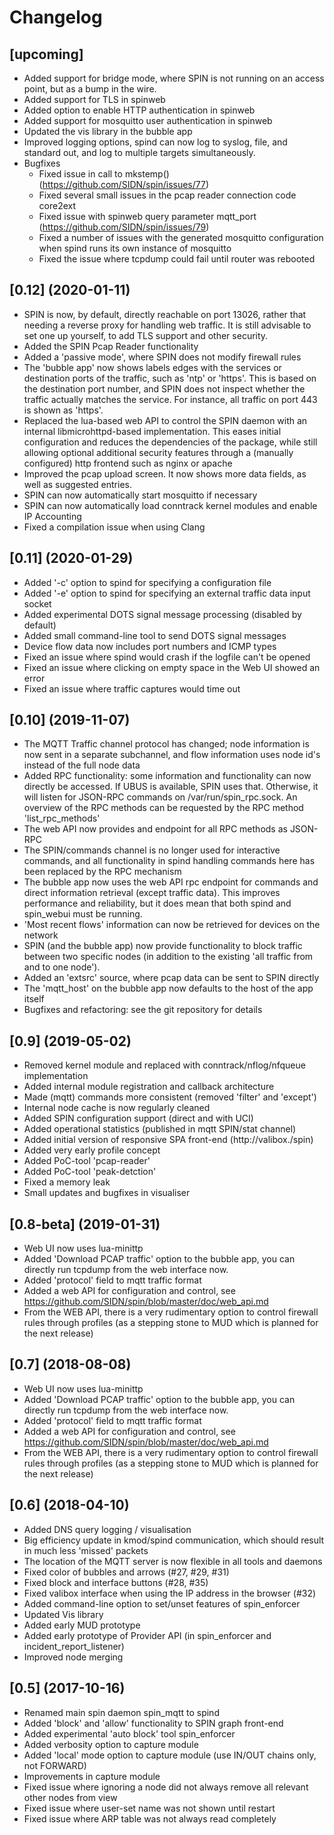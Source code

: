 # Changelog

## [upcoming]
* Added support for bridge mode, where SPIN is not running on an access point,
  but as a bump in the wire.
* Added support for TLS in spinweb
* Added option to enable HTTP authentication in spinweb
* Added support for mosquitto user authentication in spinweb
* Updated the vis library in the bubble app
* Improved logging options, spind can now log to syslog, file, and standard out, and log to multiple targets simultaneously.
* Bugfixes
  - Fixed issue in call to mkstemp() (https://github.com/SIDN/spin/issues/77)
  - Fixed several small issues in the pcap reader connection code core2ext
  - Fixed issue with spinweb query parameter mqtt_port (https://github.com/SIDN/spin/issues/79)
  - Fixed a number of issues with the generated mosquitto configuration when spind runs its own instance of mosquitto
  - Fixed the issue where tcpdump could fail until router was rebooted


## [0.12] (2020-01-11)
* SPIN is now, by default, directly reachable on port 13026, rather that
  needing a reverse proxy for handling web traffic. It is still advisable
  to set one up yourself, to add TLS support and other security.
* Added the SPIN Pcap Reader functionality
* Added a 'passive mode', where SPIN does not modify firewall rules
* The 'bubble app' now shows labels edges with the services or destination
  ports of the traffic, such as 'ntp' or 'https'. This is based on the
  destination port number, and SPIN does not inspect whether the traffic
  actually matches the service. For instance, all traffic on port 443 is
  shown as 'https'.
* Replaced the lua-based web API to control the SPIN daemon with an
  internal libmicrohttpd-based implementation. This eases initial
  configuration and reduces the dependencies of the package, while
  still allowing optional additional security features through a
  (manually configured) http frontend such as nginx or apache
* Improved the pcap upload screen. It now shows more data fields, as well
  as suggested entries.
* SPIN can now automatically start mosquitto if necessary
* SPIN can now automatically load conntrack kernel modules and enable
  IP Accounting
* Fixed a compilation issue when using Clang

## [0.11] (2020-01-29)
* Added '-c' option to spind for specifying a configuration file
* Added '-e' option to spind for specifying an external traffic data input socket
* Added experimental DOTS signal message processing (disabled by default)
* Added small command-line tool to send DOTS signal messages
* Device flow data now includes port numbers and ICMP types
* Fixed an issue where spind would crash if the logfile can't be opened
* Fixed an issue where clicking on empty space in the Web UI showed an error
* Fixed an issue where traffic captures would time out


## [0.10] (2019-11-07)
* The MQTT Traffic channel protocol has changed; node information is now sent in a separate subchannel,
and flow information uses node id's instead of the full node data
* Added RPC functionality: some information and functionality can now directly be accessed. If UBUS is
available, SPIN uses that. Otherwise, it will listen for JSON-RPC commands on /var/run/spin_rpc.sock.
An overview of the RPC methods can be requested by the RPC method 'list_rpc_methods'
* The web API now provides and endpoint for all RPC methods as JSON-RPC
* The SPIN/commands channel is no longer used for interactive commands, and all functionality in spind
handling commands here has been replaced by the RPC mechanism
* The bubble app now uses the web API rpc endpoint for commands and direct information retrieval (except
traffic data). This improves performance and reliability, but it does mean that both spind and
spin_webui must be running.
* 'Most recent flows' information can now be retrieved for devices on the network
* SPIN (and the bubble app) now provide functionality to block traffic between two specific nodes (in
addition to the existing 'all traffic from and to one node').
* Added an 'extsrc' source, where pcap data can be sent to SPIN directly
* The 'mqtt_host' on the bubble app now defaults to the host of the app itself
* Bugfixes and refactoring: see the git repository for details

## [0.9] (2019-05-02)

* Removed kernel module and replaced with conntrack/nflog/nfqueue implementation
* Added internal module registration and callback architecture
* Made (mqtt) commands more consistent (removed 'filter' and 'except')
* Internal node cache is now regularly cleaned
* Added SPIN configuration support (direct and with UCI)
* Added operational statistics (published in mqtt SPIN/stat channel)
* Added initial version of responsive SPA front-end (http://valibox./spin)
* Added very early profile concept
* Added PoC-tool 'pcap-reader'
* Added PoC-tool 'peak-detction'
* Fixed a memory leak
* Small updates and bugfixes in visualiser

## [0.8-beta] (2019-01-31)

* Web UI now uses lua-minittp
* Added 'Download PCAP traffic' option to the bubble app, you can directly run tcpdump from the web interface now.
* Added 'protocol' field to mqtt traffic format
* Added a web API for configuration and control, see https://github.com/SIDN/spin/blob/master/doc/web_api.md
* From the WEB API, there is a very rudimentary option to control firewall rules through profiles (as a stepping stone to MUD which is planned for the next release)

## [0.7] (2018-08-08)

* Web UI now uses lua-minittp
* Added 'Download PCAP traffic' option to the bubble app, you can directly run tcpdump from the web interface now.
* Added 'protocol' field to mqtt traffic format
* Added a web API for configuration and control, see https://github.com/SIDN/spin/blob/master/doc/web_api.md
* From the WEB API, there is a very rudimentary option to control firewall rules through profiles (as a stepping stone to MUD which is planned for the next release)

## [0.6] (2018-04-10)

* Added DNS query logging / visualisation
* Big efficiency update in kmod/spind communication, which should result in much less 'missed' packets
* The location of the MQTT server is now flexible in all tools and daemons
* Fixed color of bubbles and arrows (#27, #29, #31)
* Fixed block and interface buttons (#28, #35)
* Fixed valibox interface when using the IP address in the browser (#32)
* Added command-line option to set/unset features of spin_enforcer
* Updated Vis library
* Added early MUD prototype
* Added early prototype of Provider API (in spin_enforcer and incident_report_listener)
* Improved node merging


## [0.5] (2017-10-16)

* Renamed main spin daemon spin_mqtt to spind
* Added 'block' and 'allow' functionality to SPIN graph front-end
* Added experimental 'auto block' tool spin_enforcer
* Added verbosity option to capture module
* Added 'local' mode option to capture module (use IN/OUT chains only, not FORWARD)
* Improvements in capture module
* Fixed issue where ignoring a node did not always remove all relevant other nodes from view
* Fixed issue where user-set name was not shown until restart
* Fixed issue where ARP table was not always read completely
